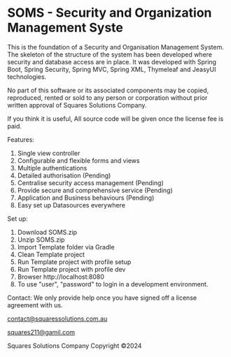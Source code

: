 # SOMS - Security and Organization Management Syste

This is the foundation of a Security and Organisation Management System. The skeleton of the structure of the system has been developed where security and database access are in place. It was developed with Spring Boot, Spring Security, Spring MVC, Spring XML, Thymeleaf and JeasyUI technologies.

No part of this software or its associated components may be copied, reproduced, rented or sold to any person or corporation without prior written approval of Squares Solutions Company.

If you think it is useful, All source code will be given once the license fee is paid.

Features:

1. Single view controller
2. Configurable and flexible forms and views
3. Multiple authentications
4. Detailed authorisation (Pending)
5. Centralise security access management (Pending)
6. Provide secure and comprehensive service (Pending)
7. Application and Business behaviours (Pending)
8. Easy set up Datasources everywhere

Set up:
1. Download SOMS.zip
2. Unzip SOMS.zip
3. Import Template folder via Gradle
4. Clean Template  project
5. Run Template project with profile setup
6. Run Template project with profile dev
7. Browser http://localhost:8080
8. To use "user", "password" to login in a development environment.

Contact:
We only provide help once you have signed off a license agreement with us.
 
contact@squaressolutions.com.au

squares211@gamil.com

Squares Solutions Company
Copyright ©2024
